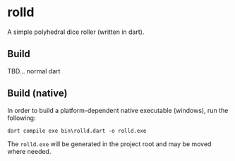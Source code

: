 # rolld

A simple polyhedral dice roller (written in dart).

## Build

TBD... normal dart

## Build (native)

In order to build a platform-dependent native executable (windows), run the following:

    dart compile exe bin\rolld.dart -o rolld.exe

The `rolld.exe` will be generated in the project root and may be moved where needed.